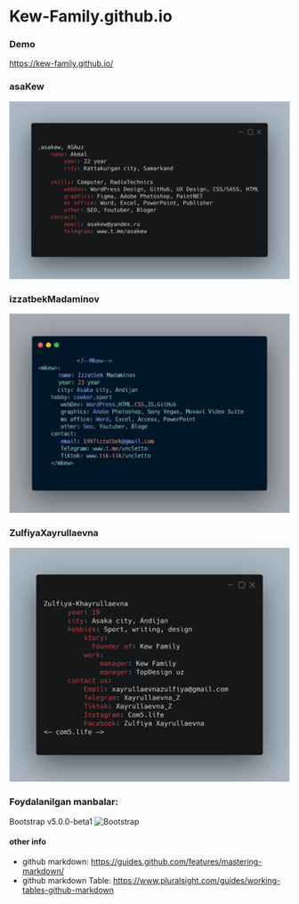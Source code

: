 # Kew-Family.github.io

### Demo
https://kew-family.github.io/

### asaKew
![asaKew](https://github.com/asakew/asakew/blob/main/carbon-asakew.png)

### izzatbekMadaminov
![izzatbekMadaminov](https://github.com/izzatbekMadaminov/Mkew/blob/Mkew/photo_2021-01-25_14-39-07.jpg)

### ZulfiyaXayrullaevna
![ZulfiyaXayrullaevna](assets/img/team/Zulfiya-carbon.png)

### Foydalanilgan manbalar:
Bootstrap v5.0.0-beta1 ![Bootstrap](https://getbootstrap.com/)

#### other info
* github markdown: https://guides.github.com/features/mastering-markdown/
* github markdown Table: https://www.pluralsight.com/guides/working-tables-github-markdown

